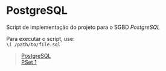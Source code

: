 # PostgreSQL

Script de implementação do projeto para o SGBD *PostgreSQL*

Para executar o script, use:
<br>`\i /path/to/file.sql`

>[PostgreSQL](./postgres.sql)<br>
>[PSet 1](./../)
